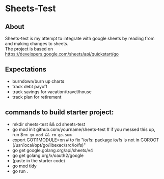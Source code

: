 # Sheets-Test
## About
Sheets-test is my attempt to integrate with google sheets by reading from and making changes to sheets. \
The project is based on https://developers.google.com/sheets/api/quickstart/go

## Expectations
* burndown/burn up charts
* track debt payoff
* track savings for vacation/travel/house
* track plan for retirement

## commands to build starter project:
* mkdir sheets-test && cd sheets-test
* go mod init github.com/yourname/sheets-test # if you messed this up, run $`rm go.mod && rm go.sum`
* export GO111MODULE=on # to fix "io/fs: package io/fs is not in GOROOT (/usr/local/opt/go/libexec/src/io/fs)"
* go get google.golang.org/api/sheets/v4
* go get golang.org/x/oauth2/google
* (paste in the starter code)
* go mod tidy
* go run .